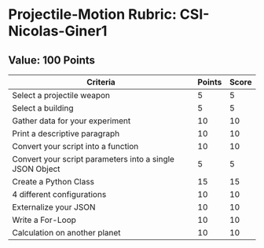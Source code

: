 # Projectile-Motion Rubric: CSI-Nicolas-Giner1

## Value: 100 Points 
| Criteria | Points | Score | 
|----------|--------|-------| 
| Select a projectile weapon | 5 | 5 | 
| Select a building | 5 | 5 | 
| Gather data for your experiment | 10 | 10 | 
| Print a descriptive paragraph | 10 | 10 | 
| Convert your script into a function | 10 | 10 | 
| Convert your script parameters into a single JSON Object  | 5 | 5 | 
| Create a Python Class | 15 | 15 | 
| 4 different configurations | 10 | 10 | 
| Externalize your JSON | 10 | 10 | 
| Write a For-Loop | 10 | 10 | 
| Calculation on another planet | 10 | 10 | 